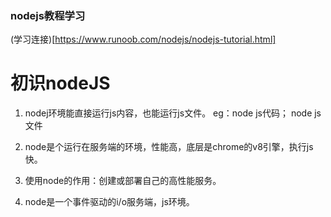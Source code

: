 <!--
 * @Descripttion: 
 * @version: 
 * @Author: wenq
 * @Date: 2020-01-01 17:58:40
 * @LastEditors  : wenq
 * @LastEditTime : 2020-01-01 19:39:14
 -->
### nodejs教程学习

(学习连接)[https://www.runoob.com/nodejs/nodejs-tutorial.html]


# 初识nodeJS

1. nodej环境能直接运行js内容，也能运行js文件。
 eg：node js代码； node js文件

2. node是个运行在服务端的环境，性能高，底层是chrome的v8引擎，执行js快。

3. 使用node的作用：创建或部署自己的高性能服务。

4. node是一个事件驱动的i/o服务端，js环境。

